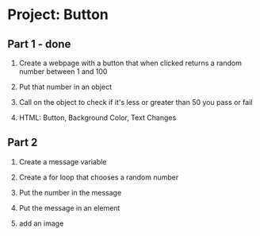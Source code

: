 # Project: Button

## Part 1 - done

1. Create a webpage with a button that when clicked returns a random number
between 1 and 100

2. Put that number in an object

3. Call on the object to check if it's less or greater than 50 you pass or fail

4. HTML: Button, Background Color, Text Changes

## Part 2

1. Create a message variable

2. Create a for loop that chooses a random number

3. Put the number in the message

4. Put the message in an element

5. add an image
